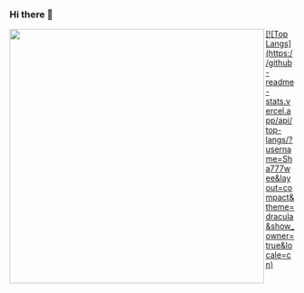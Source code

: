 ### Hi there 👋

<!--
**Sha777wee/Sha777wee** is a ✨ _special_ ✨ repository because its `README.md` (this file) appears on your GitHub profile.

Here are some ideas to get you started:

- 🔭 I’m currently working on ...
- 🌱 I’m currently learning ...
- 👯 I’m looking to collaborate on ...
- 🤔 I’m looking for help with ...
- 💬 Ask me about ...
- 📫 How to reach me: ...
- 😄 Pronouns: ...
- ⚡ Fun fact: ...
-->
<a href="https://github.com/Sha777wee/">
  <img width="450px" align="left" src="https://github-readme-stats.vercel.app/api/?username=Sha777wee&show_icons=true&count_private=true&langs_count=3&locale=cn&theme=dracula&hide=contribs" />
</a>

<a href="https://github.com/Sha777wee/">
[![Top Langs](https://github-readme-stats.vercel.app/api/top-langs/?username=Sha777wee&layout=compact&theme=dracula&show_owner=true&locale=cn)
</a>
